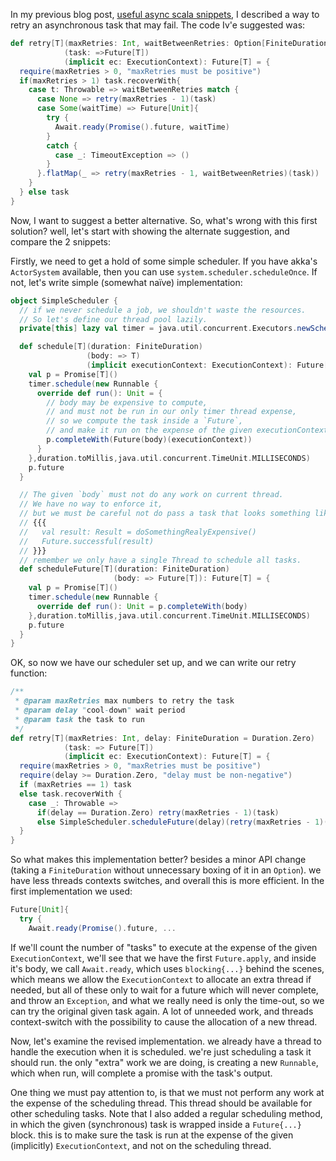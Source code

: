 In my previous blog post, [useful async scala snippets](/2015/09/useful-async-scala-snippets.html), I described a way to retry an asynchronous task that may fail. The code Iv'e suggested was:

```scala
def retry[T](maxRetries: Int, waitBetweenRetries: Option[FiniteDuration] = None)
            (task: =>Future[T])
            (implicit ec: ExecutionContext): Future[T] = {
  require(maxRetries > 0, "maxRetries must be positive")
  if(maxRetries > 1) task.recoverWith{
    case t: Throwable => waitBetweenRetries match {
      case None => retry(maxRetries - 1)(task)
      case Some(waitTime) => Future[Unit]{
        try {
          Await.ready(Promise().future, waitTime)
        }
        catch {
          case _: TimeoutException => ()
        }
      }.flatMap(_ => retry(maxRetries - 1, waitBetweenRetries)(task))
    }
  } else task
}
```

Now, I want to suggest a better alternative. So, what's wrong with this first solution? well, let's start with showing the alternate suggestion, and compare the 2 snippets:

Firstly, we need to get a hold of some simple scheduler. If you have akka's `ActorSystem` available, then you can use `system.scheduler.scheduleOnce`. If not, let's write simple (somewhat naïve) implementation:

```scala
object SimpleScheduler {
  // if we never schedule a job, we shouldn't waste the resources. 
  // So let's define our thread pool lazily.
  private[this] lazy val timer = java.util.concurrent.Executors.newScheduledThreadPool(1)

  def schedule[T](duration: FiniteDuration)
                 (body: => T)
                 (implicit executionContext: ExecutionContext): Future[T] = {
    val p = Promise[T]()
    timer.schedule(new Runnable {
      override def run(): Unit = {
        // body may be expensive to compute, 
        // and must not be run in our only timer thread expense,
        // so we compute the task inside a `Future`,
        // and make it run on the expense of the given executionContext.
        p.completeWith(Future(body)(executionContext))
      }
    },duration.toMillis,java.util.concurrent.TimeUnit.MILLISECONDS)
    p.future
  }

  // The given `body` must not do any work on current thread. 
  // We have no way to enforce it,
  // but we must be careful not do pass a task that looks something like:
  // {{{
  //   val result: Result = doSomethingRealyExpensive()
  //   Future.successful(result)
  // }}}
  // remember we only have a single Thread to schedule all tasks.
  def scheduleFuture[T](duration: FiniteDuration)
                       (body: => Future[T]): Future[T] = {
    val p = Promise[T]()
    timer.schedule(new Runnable {
      override def run(): Unit = p.completeWith(body)
    },duration.toMillis,java.util.concurrent.TimeUnit.MILLISECONDS)
    p.future
  }
}
```

OK, so now we have our scheduler set up, and we can write our retry function:

```scala
/**
 * @param maxRetries max numbers to retry the task
 * @param delay "cool-down" wait period
 * @param task the task to run
 */
def retry[T](maxRetries: Int, delay: FiniteDuration = Duration.Zero)
            (task: => Future[T])
            (implicit ec: ExecutionContext): Future[T] = {
  require(maxRetries > 0, "maxRetries must be positive")
  require(delay >= Duration.Zero, "delay must be non-negative")
  if (maxRetries == 1) task
  else task.recoverWith {
    case _: Throwable =>
      if(delay == Duration.Zero) retry(maxRetries - 1)(task)
      else SimpleScheduler.scheduleFuture(delay)(retry(maxRetries - 1)(task))
  }
}
```

So what makes this implementation better?
besides a minor API change (taking a `FiniteDuration` without unnecessary boxing of it in an `Option`). we have less threads contexts switches, and overall this is more efficient. In the first implementation we used:

```scala
Future[Unit]{
  try {
    Await.ready(Promise().future, ...
``` 

If we'll count the number of "tasks" to execute at the expense of the given `ExecutionContext`, we'll see that we have the first `Future.apply`, and inside it's body, we call `Await.ready`, which uses `blocking{...}` behind the scenes, which means we allow the `ExecutionContext` to allocate an extra thread if needed, but all of these only to wait for a future which will never complete, and throw an `Exception`, and what we really need is only the time-out, so we can try the original given task again. A lot of unneeded work, and threads context-switch with the possibility to cause the allocation of a new thread.

Now, let's examine the revised implementation. we already have a thread to handle the execution when it is scheduled. we're just scheduling a task it should run. the only "extra" work we are doing, is creating a new `Runnable`, which when run, will complete a promise with the task's output.

One thing we must pay attention to, is that we must not perform any work at the expense of the scheduling thread. This thread should be available for other scheduling tasks. Note that I also added a regular scheduling method, in which the given (synchronous) task is wrapped inside a `Future{...}` block. this is to make sure the task is run at the expense of the given (implicitly) `ExecutionContext`, and not on the scheduling thread. 

